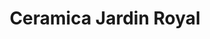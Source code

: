 ---
title: "Ceramica Jardin Royal"
url: /neustadt-an-der-waldnaab/ceramica-jardin-royal/
shop: Garten-Center
---